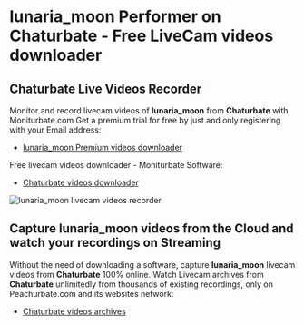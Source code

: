 # lunaria_moon Performer on Chaturbate - Free LiveCam videos downloader

## Chaturbate Live Videos Recorder

Monitor and record livecam videos of **lunaria_moon** from **Chaturbate** with Moniturbate.com
Get a premium trial for free by just and only registering with your Email address:
* [lunaria_moon Premium videos downloader](https://moniturbate.com/request-demo-licence-key.html)

Free livecam videos downloader - Moniturbate Software:
* [Chaturbate videos downloader](https://moniturbate.com/moniturbate-download-software.html)

![lunaria_moon livecam videos recorder](https://peachurnet.com/templates/moniturbate-software.png)


## Capture lunaria_moon videos from the Cloud and watch your recordings on Streaming

Without the need of downloading a software, capture **lunaria_moon** livecam videos from **Chaturbate** 100% online.
Watch Livecam archives from **Chaturbate** unlimitedly from thousands of existing recordings, only on Peachurbate.com and its websites network:
* [Chaturbate videos archives](https://peachurnet.com/)